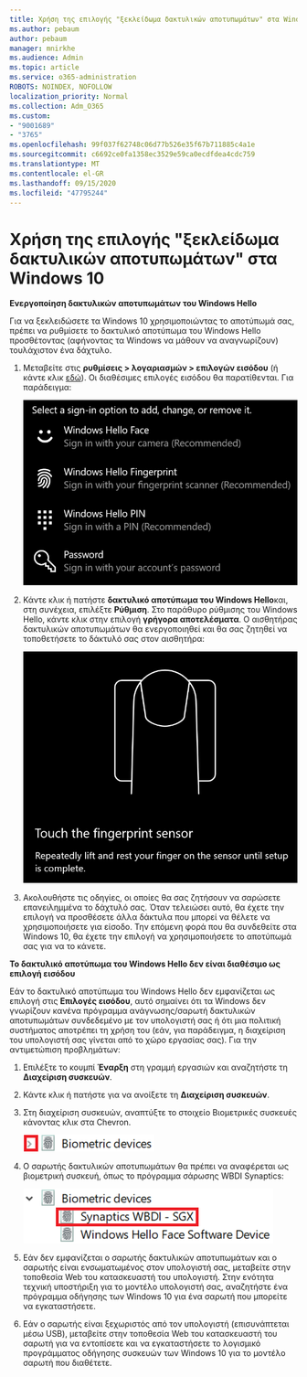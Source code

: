 ```yaml
---
title: Χρήση της επιλογής "ξεκλείδωμα δακτυλικών αποτυπωμάτων" στα Windows 10
ms.author: pebaum
author: pebaum
manager: mnirkhe
ms.audience: Admin
ms.topic: article
ms.service: o365-administration
ROBOTS: NOINDEX, NOFOLLOW
localization_priority: Normal
ms.collection: Adm_O365
ms.custom:
- "9001689"
- "3765"
ms.openlocfilehash: 99f037f62748c06d77b526e35f67b711885c4a1e
ms.sourcegitcommit: c6692ce0fa1358ec3529e59ca0ecdfdea4cdc759
ms.translationtype: MT
ms.contentlocale: el-GR
ms.lasthandoff: 09/15/2020
ms.locfileid: "47795244"
---
```

# <a name="use-fingerprint-unlock-option-in-windows-10"></a>Χρήση της επιλογής "ξεκλείδωμα δακτυλικών αποτυπωμάτων" στα Windows 10

**Ενεργοποίηση δακτυλικών αποτυπωμάτων του Windows Hello**

Για να ξεκλειδώσετε τα Windows 10 χρησιμοποιώντας το αποτύπωμά σας, πρέπει να ρυθμίσετε το δακτυλικό αποτύπωμα του Windows Hello προσθέτοντας (αφήνοντας τα Windows να μάθουν να αναγνωρίζουν) τουλάχιστον ένα δάχτυλο. 

1. Μεταβείτε στις **ρυθμίσεις > λογαριασμών > επιλογών εισόδου** (ή κάντε κλικ [εδώ](ms-settings:signinoptions?activationSource=GetHelp)). Οι διαθέσιμες επιλογές εισόδου θα παρατίθενται. Για παράδειγμα:

    ![Επιλογές εισόδου.](media/sign-in-options.png)

2. Κάντε κλικ ή πατήστε **δακτυλικό αποτύπωμα του Windows Hello**και, στη συνέχεια, επιλέξτε **Ρύθμιση**. Στο παράθυρο ρύθμισης του Windows Hello, κάντε κλικ στην επιλογή **γρήγορα αποτελέσματα**. Ο αισθητήρας δακτυλικών αποτυπωμάτων θα ενεργοποιηθεί και θα σας ζητηθεί να τοποθετήσετε το δάκτυλό σας στον αισθητήρα:

   ![Αισθητήρας δακτυλικών αποτυπωμάτων.](media/fingerprint-sensor.png)

3. Ακολουθήστε τις οδηγίες, οι οποίες θα σας ζητήσουν να σαρώσετε επανειλημμένα το δάχτυλό σας. Όταν τελειώσει αυτό, θα έχετε την επιλογή να προσθέσετε άλλα δάκτυλα που μπορεί να θέλετε να χρησιμοποιήσετε για είσοδο. Την επόμενη φορά που θα συνδεθείτε στα Windows 10, θα έχετε την επιλογή να χρησιμοποιήσετε το αποτύπωμά σας για να το κάνετε.

**Το δακτυλικό αποτύπωμα του Windows Hello δεν είναι διαθέσιμο ως επιλογή εισόδου**

Εάν το δακτυλικό αποτύπωμα του Windows Hello δεν εμφανίζεται ως επιλογή στις **Επιλογές εισόδου**, αυτό σημαίνει ότι τα Windows δεν γνωρίζουν κανένα πρόγραμμα ανάγνωσης/σαρωτή δακτυλικών αποτυπωμάτων συνδεδεμένο με τον υπολογιστή σας ή ότι μια πολιτική συστήματος αποτρέπει τη χρήση του (εάν, για παράδειγμα, η διαχείριση του υπολογιστή σας γίνεται από το χώρο εργασίας σας). Για την αντιμετώπιση προβλημάτων: 

1. Επιλέξτε το κουμπί **Έναρξη** στη γραμμή εργασιών και αναζητήστε τη **Διαχείριση συσκευών**.

2. Κάντε κλικ ή πατήστε για να ανοίξετε τη **Διαχείριση συσκευών**.

3. Στη διαχείριση συσκευών, αναπτύξτε το στοιχείο Βιομετρικές συσκευές κάνοντας κλικ στα Chevron.

   ![Βιομετρικές συσκευές.](media/biometric-devices.png)

4. Ο σαρωτής δακτυλικών αποτυπωμάτων θα πρέπει να αναφέρεται ως βιομετρική συσκευή, όπως το πρόγραμμα σάρωσης WBDI Synaptics:

   ![Βιομετρικές συσκευές.](media/biometric-devices-expanded.png)

5. Εάν δεν εμφανίζεται ο σαρωτής δακτυλικών αποτυπωμάτων και ο σαρωτής είναι ενσωματωμένος στον υπολογιστή σας, μεταβείτε στην τοποθεσία Web του κατασκευαστή του υπολογιστή. Στην ενότητα τεχνική υποστήριξη για το μοντέλο υπολογιστή σας, αναζητήστε ένα πρόγραμμα οδήγησης των Windows 10 για ένα σαρωτή που μπορείτε να εγκαταστήσετε.

6. Εάν ο σαρωτής είναι ξεχωριστός από τον υπολογιστή (επισυνάπτεται μέσω USB), μεταβείτε στην τοποθεσία Web του κατασκευαστή του σαρωτή για να εντοπίσετε και να εγκαταστήσετε το λογισμικό προγράμματος οδήγησης συσκευών των Windows 10 για το μοντέλο σαρωτή που διαθέτετε.
